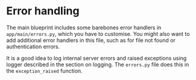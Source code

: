 # Error handling

The main blueprint includes some barebones error handlers in `app/main/errors.py`, which you have to customise. You might also want to add additional error handlers in this file, such as for file not found or authentication errors.

It is a good idea to log internal server errors and raised exceptions using logger described in the section on logging. The `errors.py` file does this in the `exception_raised` function.
